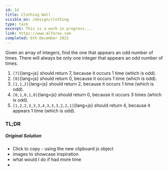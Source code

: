 ```yaml
---
id: 14
title: Clothing Wall
visible_on: /design/clothing
type: task
excerpt: This is a work in progress...
link: https://www.mlforex.com
completed: 6th December 2022
---
```


Given an array of integers, find the one that appears an odd number of times.
There will always be only one integer that appears an odd number of times.

1. `[7]`{lang=js} should return 7, because it occurs 1 time (which is odd).
2. `[0]`{lang=js} should return 0, because it occurs 1 time (which is odd).
3. `[1,1,2]`{lang=js} should return 2, because it occurs 1 time (which is odd).
4. `[0,1,0,1,0]`{lang=js} should return 0, because it occurs 3 times (which is odd).
5. `[1,2,2,3,3,3,4,3,3,3,2,2,1]`{lang=js} should return 4, because it appears 1 time (which is odd).

### TL;DR

##### Original Solution

- Click to copy - using the new clipboard js object
- images to showcase inspiration
- what would I do if had more time
-

